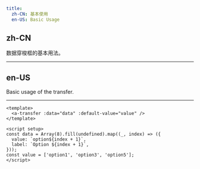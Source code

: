 ```yaml
title:
  zh-CN: 基本使用
  en-US: Basic Usage
```

## zh-CN

数据穿梭框的基本用法。

---

## en-US

Basic usage of the transfer.

---

```vue
<template>
  <a-transfer :data="data" :default-value="value" />
</template>

<script setup>
const data = Array(8).fill(undefined).map((_, index) => ({
  value: `option${index + 1}`,
  label: `Option ${index + 1}`,
}));
const value = ['option1', 'option3', 'option5'];
</script>
```
